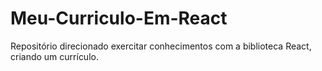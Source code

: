 # Meu-Curriculo-Em-React
Repositório direcionado exercitar conhecimentos com a biblioteca React, criando um currículo.
